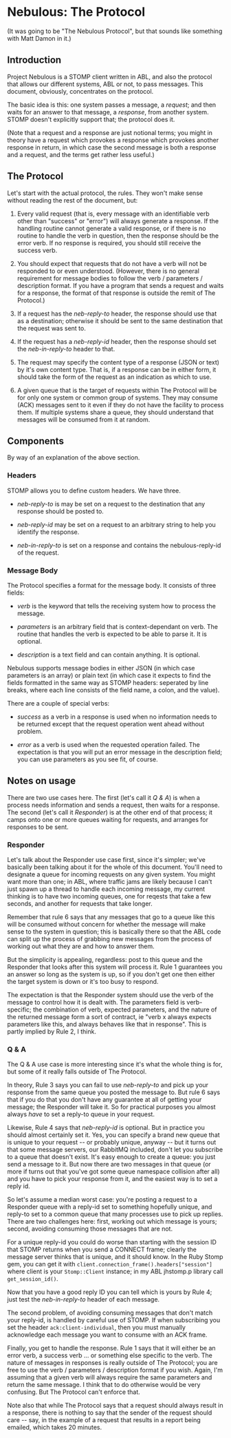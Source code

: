 Nebulous: The Protocol
======================

(It was going to be "The Nebulous Protocol", but that sounds like something with
Matt Damon in it.)


Introduction
------------
Project Nebulous is a STOMP client written in ABL, and also the protocol that
allows our different systems, ABL or not, to pass messages. This document,
obviously, concentrates on the protocol.

The basic idea is this: one system passes a message, a _request_; and then
waits for an answer to that message, a _response_, from another system. STOMP 
doesn't explicitly support that; the protocol does it.

(Note that a request and a response are just notional terms; you might in
theory have a request which provokes a response which provokes another response
in return, in which case the second message is both a response and a request, 
and the terms get rather less useful.)


The Protocol
------------
Let's start with the actual protocol, the rules. They won't make sense without
reading the rest of the document, but:

1. Every valid request (that is, every message with an identifiable verb other
   than "success" or "error") will always generate a response. If the handling
   routine cannot generate a valid response, or if there is no routine to handle
   the verb in question, then the response should be the error verb. If no
   response is required, you should still receive the success verb.

2. You should expect that requests that do not have a verb will not be responded
   to or even understood. (However, there is no general requirement for message
   bodies to follow the verb / parameters / description format. If you have a
   program that sends a request and waits for a response, the format of that
   response is outside the remit of The Protocol.)

3. If a request has the _neb-reply-to_ header, the response should use that as
   a destination; otherwise it should be sent to the same destination that the
   request was sent to.

4. If the request has a _neb-reply-id_ header, then the response should set the
   _neb-in-reply-to_ header to that.

5. The request may specify the content type of a response (JSON or text) by
   it's own content type. That is, if a response can be in either form, it
   should take the form of the request as an indication as which to use.

6. A given queue that is the target of requests within The Protocol will be for
   only one system or common group of systems. They may consume (ACK) messages
   sent to it even if they do not have the facility to process them.  If
   multiple systems share a queue, they should understand that messages will be
   consumed from it at random.


Components
----------
By way of an explanation of the above section.

### Headers ###

STOMP allows you to define custom headers. We have three. 

* _neb-reply-to_ is may be set on a request to the destination that any
  response should be posted to. 

* _neb-reply-id_ may be set on a request to an arbitrary string to help
  you identify the response.

* _neb-in-reply-to_ is set on a response and contains the nebulous-reply-id
  of the request.

### Message Body ###

The Protocol specifies a format for the message body. It consists of three
fields:

* _verb_ is the keyword that tells the receiving system how to process the
  message.

* _parameters_ is an arbitrary field that is context-dependant on verb. The
  routine that handles the verb is expected to be able to parse it. It is
  optional.

* _description_ is a text field and can contain anything. It is optional.

Nebulous supports message bodies in either JSON (in which case parameters is an
array) or plain text (in which case it expects to find the fields formatted in
the same way as STOMP headers: seperated by line breaks, where each line
consists of the field name, a colon, and the value).

There are a couple of special verbs:

* _success_ as a verb in a response is used when no information needs to be
  returned except that the request operation went ahead without problem.

* _error_ as a verb is used when the requested operation failed. The
  expectation is that you will put an error message in the description field;
  you can use parameters as you see fit, of course.


Notes on usage
--------------
There are two use cases here. The first (let's call it _Q & A_) is when a
process needs information and sends a request, then waits for a response. The
second (let's call it _Responder_) is at the other end of that process; it
camps onto one or more queues waiting for requests, and arranges for responses
to be sent.

### Responder ###

Let's talk about the Responder use case first, since it's simpler; we've
basically been talking about it for the whole of this document. You'll need to
designate a queue for incoming requests on any given system. You might want
more than one; in ABL, where traffic jams are likely because I can't just
spawn up a thread to handle each incoming message, my current thinking is to
have two incoming queues, one for reqests that take a few seconds, and another
for requests that take longer. 

Remember that rule 6 says that any messages that go to a queue like this will
be consumed without concern for whether the message will make sense to the
system in question; this is basically there so that the ABL code can split up
the process of grabbing new messages from the process of working out what they
are and how to answer them. 

But the simplicity is appealing, regardless: post to this queue and the
Responder that looks after this system will process it. Rule 1 guarantees
you an answer so long as the system is up, so if you don't get one then either
the target system is down or it's too busy to respond.

The expectation is that the Responder system should use the verb of the message
to control how it is dealt with. The parameters field is verb-specific; the
combination of verb, expected parameters, and the nature of the returned
message form a sort of contract, ie "verb x always expects parameters like
this, and always behaves like that in response". This is partly implied by Rule
2, I think.

### Q & A ###

The Q & A use case is more interesting since it's what the whole thing is for,
but some of it really falls outside of The Protocol.

In theory, Rule 3 says you can fail to use _neb-reply-to_ and pick up your
response from the same queue you posted the message to. But rule 6 says that if
you do that you don't have any guarantee at all of getting your message; the
Responder will take it. So for practical purposes you almost always *have* to
set a reply-to queue in your request. 

Likewise, Rule 4 says that _neb-reply-id_ is optional. But in practice you
should almost certainly set it. Yes, you can specify a brand new queue that is
unique to your request -- or probably unique, anyway -- but it turns out that
some message servers, our RabbitMQ included, don't let you subscribe to a queue
that doesn't exist. It's easy enough to create a queue: you just send a message
to it. But now there are two messages in that queue (or more if turns out that
you've got some queue namespace collision after all) and you have to pick your
response from it, and the easiest way is to set a reply id.

So let's assume a median worst case: you're posting a request to a Responder
queue with a reply-id set to something hopefully unique, and reply-to set to a
common queue that many processes use to pick up replies. There are two
challenges here: first, working out which message is yours; second, avoiding
consuming those messages that are not.

For a unique reply-id you could do worse than starting with the session ID that
STOMP returns when you send a CONNECT frame; clearly the message server thinks
that is unique, and it should know. In the Ruby Stomp gem, you can get it with
`client.connection_frame().headers["session"]` where client is your
`Stomp::Client` instance; in my ABL jhstomp.p library call `get_session_id()`.

Now that you have a good reply ID you can tell which is yours by Rule 4; just
test the _neb-in-reply-to_ header of each message. 

The second problem, of avoiding consuming messages that don't match your
reply-id, is handled by careful use of STOMP. If when subscribing you set the
header `ack:client-individual`, then you must manually acknowledge each message
you want to consume with an ACK frame.

Finally, you get to handle the response. Rule 1 says that it will either be an
error verb, a success verb ... or something else specific to the verb. The
nature of messages in responses is really outside of The Protocol; you are free
to use the verb / parameters / description format if you wish. Again, I'm
assuming that a given verb will always require the same parameters and return
the same message. I think that to do otherwise would be very confusing. But The
Protocol can't enforce that. 

Note also that while The Protocol says that a request should always result in a
response, there is nothing to say that the sender of the request should care --
say, in the example of a request that results in a report being emailed, which
takes 20 minutes. 

